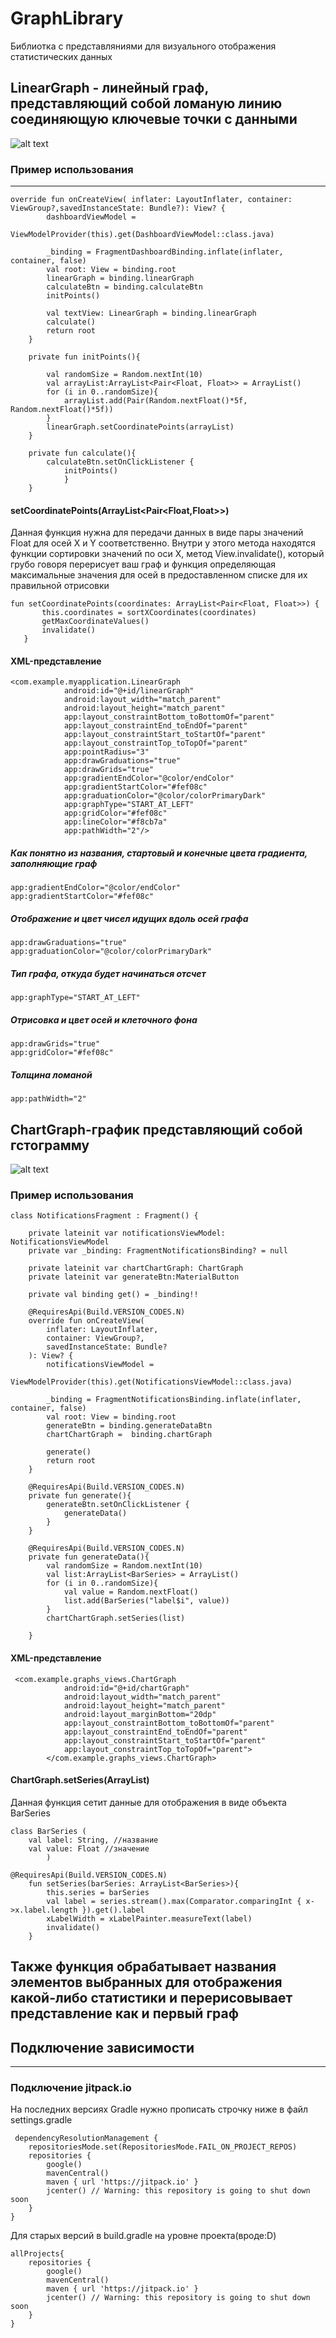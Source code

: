 # GraphLibrary
Библиотка с представляниями для визуального отображения статистических данных

## LinearGraph - линейный граф, представляющий собой ломаную линию соединяющую ключевые точки с данными

![alt text](https://github.com/Birugov/GraphLibrary/blob/master/photo_2021-11-13_01-45-31.jpg)
### Пример использования
---
```
override fun onCreateView( inflater: LayoutInflater, container: ViewGroup?,savedInstanceState: Bundle?): View? {
        dashboardViewModel =
            ViewModelProvider(this).get(DashboardViewModel::class.java)

        _binding = FragmentDashboardBinding.inflate(inflater, container, false)
        val root: View = binding.root
        linearGraph = binding.linearGraph
        calculateBtn = binding.calculateBtn
        initPoints()

        val textView: LinearGraph = binding.linearGraph
        calculate()
        return root
    }

    private fun initPoints(){

        val randomSize = Random.nextInt(10)
        val arrayList:ArrayList<Pair<Float, Float>> = ArrayList()
        for (i in 0..randomSize){
            arrayList.add(Pair(Random.nextFloat()*5f, Random.nextFloat()*5f))
        }
        linearGraph.setCoordinatePoints(arrayList)
    }

    private fun calculate(){
        calculateBtn.setOnClickListener {
            initPoints()
            }
    }
 ```
 #### setCoordinatePoints(ArrayList<Pair<Float,Float>>)
 Данная функция нужна для передачи данных в виде пары значений Float для осей X и Y соответственно.
 Внутри у этого метода находятся функции сортировки значений по оси X, метод View.invalidate(), который грубо говоря перерисует ваш граф 
 и функция определяющая максимальные значения для осей в предоставленном списке для их правильной отрисовки
 ```
 fun setCoordinatePoints(coordinates: ArrayList<Pair<Float, Float>>) {
        this.coordinates = sortXCoordinates(coordinates)
        getMaxCoordinateValues()
        invalidate()
    }
 ```
#### XML-представление
```
<com.example.myapplication.LinearGraph
            android:id="@+id/linearGraph"
            android:layout_width="match_parent"
            android:layout_height="match_parent"
            app:layout_constraintBottom_toBottomOf="parent"
            app:layout_constraintEnd_toEndOf="parent"
            app:layout_constraintStart_toStartOf="parent"
            app:layout_constraintTop_toTopOf="parent"
            app:pointRadius="3"
            app:drawGraduations="true"
            app:drawGrids="true"
            app:gradientEndColor="@color/endColor"
            app:gradientStartColor="#fef08c"
            app:graduationColor="@color/colorPrimaryDark"
            app:graphType="START_AT_LEFT"
            app:gridColor="#fef08c"
            app:lineColor="#f8cb7a"
            app:pathWidth="2"/>
```

#####  Как понятно из названия, стартовый и конечные цвета градиента, заполняющие граф
  
```
app:gradientEndColor="@color/endColor"
app:gradientStartColor="#fef08c"
```

#####  Отображение и цвет чисел идущих вдоль осей графа
  
  ```
  app:drawGraduations="true"
  app:graduationColor="@color/colorPrimaryDark"
  
  ```
##### Тип графа, откуда будет начинаться отсчет
```
app:graphType="START_AT_LEFT"
```

##### Отрисовка и цвет осей и клеточного фона
```
app:drawGrids="true"
app:gridColor="#fef08c"
```
##### Толщина ломаной 
```
app:pathWidth="2"
```
## ChartGraph-график представляющий собой гстограмму
![alt text](https://github.com/Birugov/GraphLibrary/blob/master/photo_2021-11-13_01-46-49.jpg)

### Пример использования 
```
class NotificationsFragment : Fragment() {

    private lateinit var notificationsViewModel: NotificationsViewModel
    private var _binding: FragmentNotificationsBinding? = null

    private lateinit var chartChartGraph: ChartGraph
    private lateinit var generateBtn:MaterialButton

    private val binding get() = _binding!!

    @RequiresApi(Build.VERSION_CODES.N)
    override fun onCreateView(
        inflater: LayoutInflater,
        container: ViewGroup?,
        savedInstanceState: Bundle?
    ): View? {
        notificationsViewModel =
            ViewModelProvider(this).get(NotificationsViewModel::class.java)

        _binding = FragmentNotificationsBinding.inflate(inflater, container, false)
        val root: View = binding.root
        generateBtn = binding.generateDataBtn
        chartChartGraph =  binding.chartGraph

        generate()
        return root
    }

    @RequiresApi(Build.VERSION_CODES.N)
    private fun generate(){
        generateBtn.setOnClickListener {
            generateData()
        }
    }

    @RequiresApi(Build.VERSION_CODES.N)
    private fun generateData(){
        val randomSize = Random.nextInt(10)
        val list:ArrayList<BarSeries> = ArrayList()
        for (i in 0..randomSize){
            val value = Random.nextFloat()
            list.add(BarSeries("label$i", value))
        }
        chartChartGraph.setSeries(list)

    }
```
#### XML-представление
```
 <com.example.graphs_views.ChartGraph
            android:id="@+id/chartGraph"
            android:layout_width="match_parent"
            android:layout_height="match_parent"
            android:layout_marginBottom="20dp"
            app:layout_constraintBottom_toBottomOf="parent"
            app:layout_constraintEnd_toEndOf="parent"
            app:layout_constraintStart_toStartOf="parent"
            app:layout_constraintTop_toTopOf="parent">
        </com.example.graphs_views.ChartGraph>
```

#### ChartGraph.setSeries(ArrayList<BarSeries>)
Данная функция сетит данные для отображения в виде объекта BarSeries

```
class BarSeries (
    val label: String, //название
    val value: Float //значение
        )
```

```
@RequiresApi(Build.VERSION_CODES.N)
    fun setSeries(barSeries: ArrayList<BarSeries>){
        this.series = barSeries
        val label = series.stream().max(Comparator.comparingInt { x->x.label.length }).get().label
        xLabelWidth = xLabelPainter.measureText(label)
        invalidate()
    }
```
Также функция обрабатывает названия элементов выбранных для отображения какой-либо статистики и перерисовывает представление как и первый граф
---
## Подключение зависимости
---
### Подключение jitpack.io
На последних версиях Gradle нужно прописать строчку ниже в файл settings.gradle
```
 dependencyResolutionManagement {
    repositoriesMode.set(RepositoriesMode.FAIL_ON_PROJECT_REPOS)
    repositories {
        google()
        mavenCentral()
        maven { url 'https://jitpack.io' }
        jcenter() // Warning: this repository is going to shut down soon
    }
}
```

Для старых версий в build.gradle на уровне проекта(вроде:D)
```
allProjects{
    repositories {
        google()
        mavenCentral()
        maven { url 'https://jitpack.io' }
        jcenter() // Warning: this repository is going to shut down soon
    }
}
```

